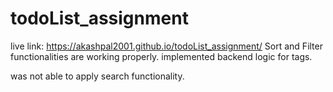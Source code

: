 # todoList_assignment


live link: https://akashpal2001.github.io/todoList_assignment/
Sort and Filter functionalities are working properly.
implemented backend logic for tags.

was not able to apply search functionality.

